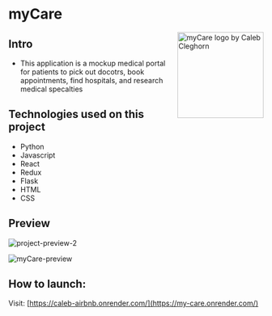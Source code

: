# myCare

<img src="https://github.com/cleggie66/myCare/assets/117665526/325f5152-aac8-4c89-992c-7b822391e880" align="right"
     alt="myCare logo by Caleb Cleghorn" height="170">


## Intro
* This application is a mockup medical portal for patients to pick out docotrs, book appointments, find hospitals, and research medical specalties

## Technologies used on this project
* Python
* Javascript
* React
* Redux
* Flask
* HTML
* CSS

## Preview

![project-preview-2](https://github.com/cleggie66/myCare/assets/117665526/110a1372-c7a4-427b-884b-7833b8a741f1)

![myCare-preview](https://github.com/cleggie66/myCare/assets/117665526/ae211275-bf38-404c-870a-0604b50f2153)

## How to launch:

Visit: [https://caleb-airbnb.onrender.com/](https://my-care.onrender.com/)
